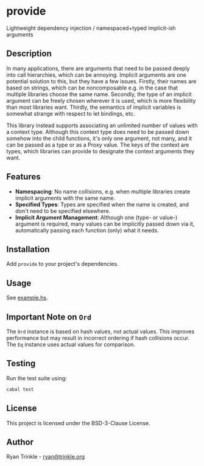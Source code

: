 # provide

Lightweight dependency injection / namespaced+typed implicit-ish arguments

## Description

In many applications, there are arguments that need to be passed deeply into call hierarchies, which can be annoying.  Implicit arguments are one potential solution to this, but they have a few issues.  Firstly, their names are based on strings, which can be noncomposable e.g. in the case that multiple libraries choose the same name.  Secondly, the type of an implicit argument can be freely chosen wherever it is used, which is more flexibility than most libraries want.  Thirdly, the semantics of implicit variables is somewhat strange with respect to let bindings, etc.

This library instead supports associating an unlimited number of values with a context type.  Although this context type does need to be passed down somehow into the child functions, it's only one argument, not many, and it can be passed as a type or as a Proxy value.  The keys of the context are types, which libraries can provide to designate the context arguments they want.

## Features

- **Namespacing**: No name collisions, e.g. when multiple libraries create implicit arguments with the same name.
- **Specified Types**: Types are specified when the name is created, and don't need to be specified elsewhere.
- **Implicit Argument Management**: Although one (type- or value-) argument is required, many values can be implicitly passed down via it, automatically passing each function (only) what it needs.

## Installation

Add `provide` to your project's dependencies.

## Usage

See [example.hs](example.hs).

## Important Note on `Ord`

The `Ord` instance is based on hash values, not actual values. This improves performance but may result in incorrect ordering if hash collisions occur. The `Eq` instance uses actual values for comparison.

## Testing

Run the test suite using:

```bash
cabal test
```

## License

This project is licensed under the BSD-3-Clause License.

## Author

Ryan Trinkle - [ryan@trinkle.org](mailto:ryan@trinkle.org)

